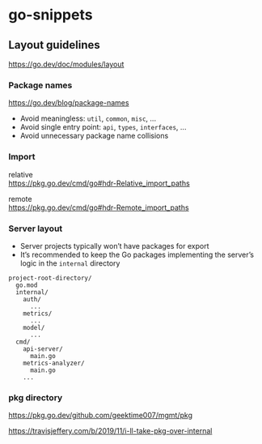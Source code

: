 # go-snippets

## Layout guidelines

https://go.dev/doc/modules/layout

### Package names

https://go.dev/blog/package-names

* Avoid meaningless: `util`, `common`, `misc`, ...
* Avoid single entry point: `api`, `types`, `interfaces`, ...
* Avoid unnecessary package name collisions

### Import

relative\
https://pkg.go.dev/cmd/go#hdr-Relative_import_paths

remote\
https://pkg.go.dev/cmd/go#hdr-Remote_import_paths

### Server layout

* Server projects typically won’t have packages for export
* It’s recommended to keep the Go packages implementing the server’s logic in the `internal` directory

```
project-root-directory/
  go.mod
  internal/
    auth/
      ...
    metrics/
      ...
    model/
      ...
  cmd/
    api-server/
      main.go
    metrics-analyzer/
      main.go
    ...
```

### pkg directory

https://pkg.go.dev/github.com/geektime007/mgmt/pkg

https://travisjeffery.com/b/2019/11/i-ll-take-pkg-over-internal

